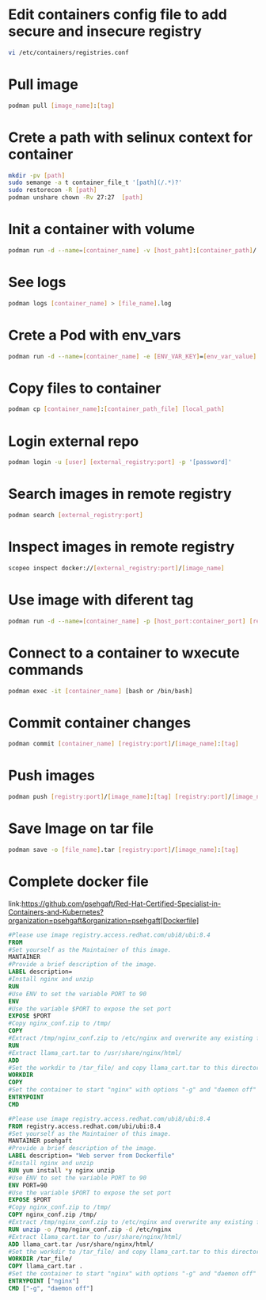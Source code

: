 # Edit containers config file to add secure and insecure registry

```sh
vi /etc/containers/registries.conf
```
# Pull image

```sh
podman pull [image_name]:[tag]
```

# Crete a path with selinux context for container

```sh
mkdir -pv [path]
sudo semange -a t container_file_t '[path](/.*)?'
sudo restorecon -R [path]
podman unshare chown -Rv 27:27  [path] 
```

# Init a container with volume

```sh
podman run -d --name=[container_name] -v [host_paht]:[container_path]/:Z --pod [pod_name] [image:tag]
```

# See logs

```sh
podman logs [container_name] > [file_name].log
```

# Crete a Pod with env_vars

```sh
podman run -d --name=[container_name] -e [ENV_VAR_KEY]=[env_var_value] -p [host_port]:[container_pod] [image_name]:[tag]
```
# Copy files to container

```sh
podman cp [container_name]:[container_path_file] [local_path]
```

# Login external repo

```sh
podman login -u [user] [external_registry:port] -p '[password]'
```

# Search images in remote registry

```sh
podman search [external_registry:port]
```

# Inspect images in remote registry

```sh
scopeo inspect docker://[external_registry:port]/[image_name]
```
# Use image with diferent tag

```sh
podman run -d --name=[container_name] -p [host_port:container_port] [registry:port]/[image_name]:[tag]
```

# Connect to a container to wxecute commands

```sh
podman exec -it [container_name] [bash or /bin/bash]
```

# Commit container changes

```sh
podman commit [container_name] [registry:port]/[image_name]:[tag]
```

# Push images

```sh
podman push [registry:port]/[image_name]:[tag] [registry:port]/[image_name]:[tag]
```

# Save Image on tar file

```sh
podman save -o [file_name].tar [registry:port]/[image_name]:[tag]
```

# Complete docker file

link:https://github.com/psehgaft/Red-Hat-Certified-Specialist-in-Containers-and-Kubernetes?organization=psehgaft&organization=psehgaft[Dockerfile]

```Dockerfile
#Please use image registry.access.redhat.com/ubi8/ubi:8.4
FROM
#Set yourself as the Maintainer of this image.
MANTAINER
#Provide a brief description of the image.
LABEL description=
#Install nginx and unzip
RUN
#Use ENV to set the variable PORT to 90
ENV 
#Use the variable $PORT to expose the set port
EXPOSE $PORT
#Copy nginx_conf.zip to /tmp/
COPY
#Extract /tmp/nginx_conf.zip to /etc/nginx and overwrite any existing files (hint use -o and -d options for unzip)
RUN
#Extract llama_cart.tar to /usr/share/nginx/html/
ADD
#Set the workdir to /tar_file/ and copy llama_cart.tar to this directory without uncompressing it.
WORKDIR
COPY
#Set the container to start "nginx" with options "-g" and "daemon off" as overwritable options(hint: use ENTRYPOINT and CMD).
ENTRYPOINT
CMD
```

```Dockerfile
#Please use image registry.access.redhat.com/ubi8/ubi:8.4
FROM registry.access.redhat.com/ubi/ubi:8.4
#Set yourself as the Maintainer of this image.
MANTAINER psehgaft
#Provide a brief description of the image.
LABEL description= "Web server from Dockerfile"
#Install nginx and unzip
RUN yum install *y nginx unzip
#Use ENV to set the variable PORT to 90
ENV PORT=90
#Use the variable $PORT to expose the set port
EXPOSE $PORT
#Copy nginx_conf.zip to /tmp/
COPY nginx_conf.zip /tmp/
#Extract /tmp/nginx_conf.zip to /etc/nginx and overwrite any existing files (hint use -o and -d options for unzip)
RUN unzip -o /tmp/nginx_conf.zip -d /etc/nginx
#Extract llama_cart.tar to /usr/share/nginx/html/
ADD llama_cart.tar /usr/share/nginx/html/
#Set the workdir to /tar_file/ and copy llama_cart.tar to this directory without uncompressing it.
WORKDIR /tar_file/
COPY llama_cart.tar .
#Set the container to start "nginx" with options "-g" and "daemon off" as overwritable options(hint: use ENTRYPOINT and CMD).
ENTRYPOINT ["nginx"]
CMD ["-g", "daemon off"]
```




